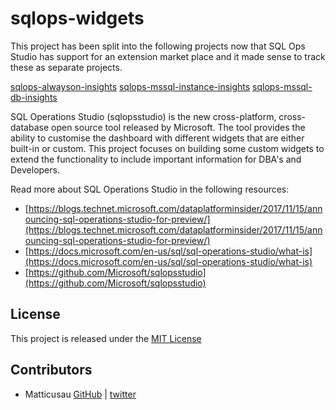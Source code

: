 # sqlops-widgets

This project has been split into the following projects now that SQL Ops Studio has support for an extension market place and it made sense to track these as separate projects.

[sqlops-alwayson-insights](https://github.com/Matticusau/sqlops-alwayson-insights)
[sqlops-mssql-instance-insights](https://github.com/Matticusau/sqlops-mssql-instance-insights)
[sqlops-mssql-db-insights](https://github.com/Matticusau/sqlops-mssql-db-insights)

SQL Operations Studio (sqlopsstudio) is the new cross-platform, cross-database open source tool released by Microsoft. The tool provides the ability to customise the dashboard with different widgets that are either built-in or custom. This project focuses on building some custom widgets to extend the functionality to include important information for DBA's and Developers.

Read more about SQL Operations Studio in the following resources:

- [https://blogs.technet.microsoft.com/dataplatforminsider/2017/11/15/announcing-sql-operations-studio-for-preview/](https://blogs.technet.microsoft.com/dataplatforminsider/2017/11/15/announcing-sql-operations-studio-for-preview/)
- [https://docs.microsoft.com/en-us/sql/sql-operations-studio/what-is](https://docs.microsoft.com/en-us/sql/sql-operations-studio/what-is)
- [https://github.com/Microsoft/sqlopsstudio](https://github.com/Microsoft/sqlopsstudio)

## License

This project is released under the [MIT License](https://github.com/Matticusau/sqlops-widgets/blob/master/LICENSE)

## Contributors

- Matticusau [GitHub](https://github.com/Matticusau) | [twitter](https://twitter.com/matticusau)